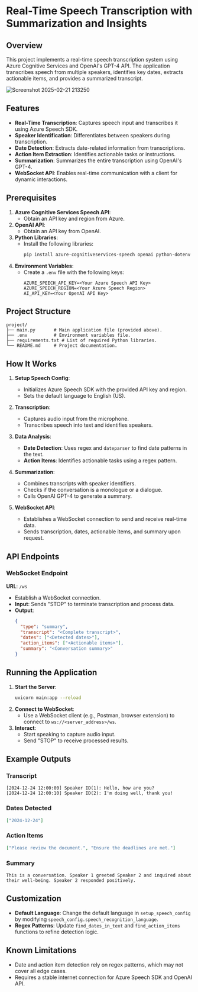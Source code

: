 # Real-Time Speech Transcription with Summarization and Insights

## Overview
This project implements a real-time speech transcription system using Azure Cognitive Services and OpenAI's GPT-4 API. The application transcribes speech from multiple speakers, identifies key dates, extracts actionable items, and provides a summarized transcript.

![Screenshot 2025-02-21 213250](https://github.com/user-attachments/assets/7d172fe6-7e5a-4836-8121-79455bdd6bab)


## Features
- **Real-Time Transcription**: Captures speech input and transcribes it using Azure Speech SDK.
- **Speaker Identification**: Differentiates between speakers during transcription.
- **Date Detection**: Extracts date-related information from transcriptions.
- **Action Item Extraction**: Identifies actionable tasks or instructions.
- **Summarization**: Summarizes the entire transcription using OpenAI's GPT-4.
- **WebSocket API**: Enables real-time communication with a client for dynamic interactions.

## Prerequisites
1. **Azure Cognitive Services Speech API**:
   - Obtain an API key and region from Azure.
2. **OpenAI API**:
   - Obtain an API key from OpenAI.
3. **Python Libraries**:
   - Install the following libraries:
     ```bash
     pip install azure-cognitiveservices-speech openai python-dotenv fastapi uvicorn dateparser
     ```
4. **Environment Variables**:
   - Create a `.env` file with the following keys:
     ```env
     AZURE_SPEECH_API_KEY=<Your Azure Speech API Key>
     AZURE_SPEECH_REGION=<Your Azure Speech Region>
     AI_API_KEY=<Your OpenAI API Key>
     ```

## Project Structure
```
project/
├── main.py       # Main application file (provided above).
├── .env          # Environment variables file.
├── requirements.txt # List of required Python libraries.
└── README.md     # Project documentation.
```

## How It Works
1. **Setup Speech Config**:
   - Initializes Azure Speech SDK with the provided API key and region.
   - Sets the default language to English (US).

2. **Transcription**:
   - Captures audio input from the microphone.
   - Transcribes speech into text and identifies speakers.

3. **Data Analysis**:
   - **Date Detection**: Uses regex and `dateparser` to find date patterns in the text.
   - **Action Items**: Identifies actionable tasks using a regex pattern.

4. **Summarization**:
   - Combines transcripts with speaker identifiers.
   - Checks if the conversation is a monologue or a dialogue.
   - Calls OpenAI GPT-4 to generate a summary.

5. **WebSocket API**:
   - Establishes a WebSocket connection to send and receive real-time data.
   - Sends transcription, dates, actionable items, and summary upon request.

## API Endpoints
### WebSocket Endpoint
**URL**: `/ws`
- Establish a WebSocket connection.
- **Input**: Sends "STOP" to terminate transcription and process data.
- **Output**:
  ```json
  {
    "type": "summary",
    "transcript": "<Complete transcript>",
    "dates": ["<Detected dates>"],
    "action_items": ["<Actionable items>"],
    "summary": "<Conversation summary>"
  }
  ```

## Running the Application
1. **Start the Server**:
   ```bash
   uvicorn main:app --reload
   ```
2. **Connect to WebSocket**:
   - Use a WebSocket client (e.g., Postman, browser extension) to connect to `ws://<server_address>/ws`.
3. **Interact**:
   - Start speaking to capture audio input.
   - Send "STOP" to receive processed results.

## Example Outputs
### Transcript
```text
[2024-12-24 12:00:00] Speaker ID(1): Hello, how are you?
[2024-12-24 12:00:10] Speaker ID(2): I'm doing well, thank you!
```

### Dates Detected
```json
["2024-12-24"]
```

### Action Items
```json
["Please review the document.", "Ensure the deadlines are met."]
```

### Summary
```text
This is a conversation. Speaker 1 greeted Speaker 2 and inquired about their well-being. Speaker 2 responded positively.
```

## Customization
- **Default Language**: Change the default language in `setup_speech_config` by modifying `speech_config.speech_recognition_language`.
- **Regex Patterns**: Update `find_dates_in_text` and `find_action_items` functions to refine detection logic.

## Known Limitations
- Date and action item detection rely on regex patterns, which may not cover all edge cases.
- Requires a stable internet connection for Azure Speech SDK and OpenAI API.



